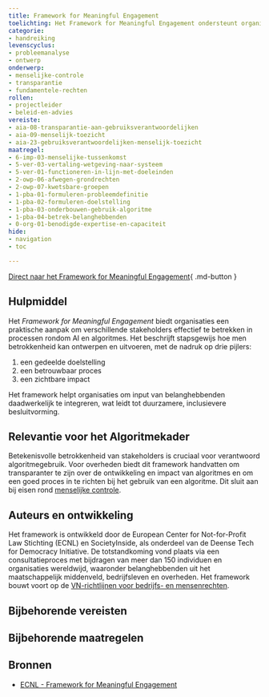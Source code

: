 ```yaml
---
title: Framework for Meaningful Engagement
toelichting: Het Framework for Meaningful Engagement ondersteunt organisaties bij menselijk toezicht tijdens het ontwikkelen van algoritmes.  
categorie:
- handreiking
levenscyclus:  
- probleemanalyse
- ontwerp
onderwerp:
- menselijke-controle
- transparantie
- fundamentele-rechten
rollen:
- projectleider
- beleid-en-advies
vereiste:
- aia-08-transparantie-aan-gebruiksverantwoordelijken
- aia-09-menselijk-toezicht
- aia-23-gebruiksverantwoordelijken-menselijk-toezicht
maatregel:
- 6-imp-03-menselijke-tussenkomst
- 5-ver-03-vertaling-wetgeving-naar-systeem
- 5-ver-01-functioneren-in-lijn-met-doeleinden
- 2-owp-06-afwegen-grondrechten
- 2-owp-07-kwetsbare-groepen
- 1-pba-01-formuleren-probleemdefinitie
- 1-pba-02-formuleren-doelstelling
- 1-pba-03-onderbouwen-gebruik-algoritme
- 1-pba-04-betrek-belanghebbenden
- 0-org-01-benodigde-expertise-en-capaciteit
hide:  
- navigation  
- toc  

---
```


<!-- Let op! onderstaande regel met 'tags' niet weghalen! Deze maakt automatisch de knopjes op basis van de metadata  -->
<!-- tags -->

[Direct naar het Framework for Meaningful Engagement](https://ecnl.org/publications/framework-meaningful-engagement){ .md-button }

## Hulpmiddel
Het *Framework for Meaningful Engagement* biedt organisaties een praktische aanpak om verschillende stakeholders effectief te betrekken in processen rondom AI en algoritmes.
Het beschrijft stapsgewijs hoe men betrokkenheid kan ontwerpen en uitvoeren, met de nadruk op drie pijlers:

1. een gedeelde doelstelling
2. een betrouwbaar proces
3. een zichtbare impact

Het framework helpt organisaties om input van belanghebbenden daadwerkelijk te integreren, wat leidt tot duurzamere, inclusievere besluitvorming.

## Relevantie voor het Algoritmekader
Betekenisvolle betrokkenheid van stakeholders is cruciaal voor verantwoord algoritmegebruik.
Voor overheden biedt dit framework handvatten om transparanter te zijn over de ontwikkeling en impact van algoritmes en om een goed proces in te richten bij het gebruik van een algoritme. Dit sluit aan bij eisen rond [menselijke controle](../onderwerpen/menselijke-controle/index.md).

## Auteurs en ontwikkeling
Het framework is ontwikkeld door de European Center for Not-for-Profit Law Stichting (ECNL) en SocietyInside, als onderdeel van de Deense Tech for Democracy Initiative. De totstandkoming vond plaats via een consultatieproces met bijdragen van meer dan 150 individuen en organisaties wereldwijd, waaronder belanghebbenden uit het maatschappelijk middenveld, bedrijfsleven en overheden.
Het framework bouwt voort op de [VN-richtlijnen voor bedrijfs- en mensenrechten](https://www.ohchr.org/sites/default/files/documents/publications/guidingprinciplesbusinesshr_en.pdf).

## Bijbehorende vereisten
<!-- list_vereisten_on_maatregelen_page -->

## Bijbehorende maatregelen
<!-- list_maatregelen_on_hulpmiddelen_page -->

## Bronnen
- [ECNL - Framework for Meaningful Engagement](https://ecnl.org/publications/framework-meaningful-engagement)